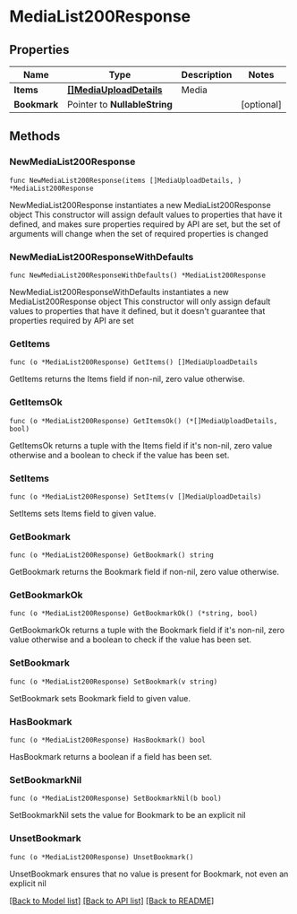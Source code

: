 # MediaList200Response

## Properties

Name | Type | Description | Notes
------------ | ------------- | ------------- | -------------
**Items** | [**[]MediaUploadDetails**](MediaUploadDetails.md) | Media | 
**Bookmark** | Pointer to **NullableString** |  | [optional] 

## Methods

### NewMediaList200Response

`func NewMediaList200Response(items []MediaUploadDetails, ) *MediaList200Response`

NewMediaList200Response instantiates a new MediaList200Response object
This constructor will assign default values to properties that have it defined,
and makes sure properties required by API are set, but the set of arguments
will change when the set of required properties is changed

### NewMediaList200ResponseWithDefaults

`func NewMediaList200ResponseWithDefaults() *MediaList200Response`

NewMediaList200ResponseWithDefaults instantiates a new MediaList200Response object
This constructor will only assign default values to properties that have it defined,
but it doesn't guarantee that properties required by API are set

### GetItems

`func (o *MediaList200Response) GetItems() []MediaUploadDetails`

GetItems returns the Items field if non-nil, zero value otherwise.

### GetItemsOk

`func (o *MediaList200Response) GetItemsOk() (*[]MediaUploadDetails, bool)`

GetItemsOk returns a tuple with the Items field if it's non-nil, zero value otherwise
and a boolean to check if the value has been set.

### SetItems

`func (o *MediaList200Response) SetItems(v []MediaUploadDetails)`

SetItems sets Items field to given value.


### GetBookmark

`func (o *MediaList200Response) GetBookmark() string`

GetBookmark returns the Bookmark field if non-nil, zero value otherwise.

### GetBookmarkOk

`func (o *MediaList200Response) GetBookmarkOk() (*string, bool)`

GetBookmarkOk returns a tuple with the Bookmark field if it's non-nil, zero value otherwise
and a boolean to check if the value has been set.

### SetBookmark

`func (o *MediaList200Response) SetBookmark(v string)`

SetBookmark sets Bookmark field to given value.

### HasBookmark

`func (o *MediaList200Response) HasBookmark() bool`

HasBookmark returns a boolean if a field has been set.

### SetBookmarkNil

`func (o *MediaList200Response) SetBookmarkNil(b bool)`

 SetBookmarkNil sets the value for Bookmark to be an explicit nil

### UnsetBookmark
`func (o *MediaList200Response) UnsetBookmark()`

UnsetBookmark ensures that no value is present for Bookmark, not even an explicit nil

[[Back to Model list]](../README.md#documentation-for-models) [[Back to API list]](../README.md#documentation-for-api-endpoints) [[Back to README]](../README.md)


